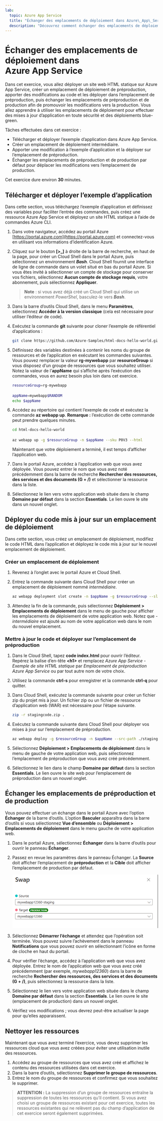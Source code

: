 ```yaml
---
lab:
  topic: Azure App Service
  title: "Échanger des emplacements de déploiement dans Azure\_App\_Service"
  description: "Découvrez comment échanger des emplacements de déploiement dans Azure\_App\_Service. Dans cet exercice, vous déployez une application simple sur App\_Service, apportez une petite modification à l’application et la déployez sur un emplacement de préproduction. Enfin, vous échangez les emplacements afin que l’application mise à jour soit en production."
---
```


# Échanger des emplacements de déploiement dans Azure App Service

Dans cet exercice, vous allez déployer un site web HTML statique sur Azure App Service, créer un emplacement de déploiement de préproduction, apporter des modifications au code et les déployer dans l’emplacement de préproduction, puis échanger les emplacements de préproduction et de production afin de promouvoir les modifications vers la production. Vous allez apprendre à utiliser les emplacements de déploiement pour effectuer des mises à jour d’application en toute sécurité et des déploiements blue-green.

Tâches effectuées dans cet exercice :

* Télécharger et déployer l’exemple d’application dans Azure App Service.
* Créer un emplacement de déploiement intermédiaire.
* Apporter une modification à l’exemple d’application et la déployer sur l’emplacement de préproduction.
* Échanger les emplacements de préproduction et de production par défaut pour déplacer les modifications vers l’emplacement de production.

Cet exercice dure environ **30** minutes.

## Télécharger et déployer l’exemple d’application

Dans cette section, vous téléchargez l’exemple d’application et définissez des variables pour faciliter l’entrée des commandes, puis créez une ressource Azure App Service et déployez un site HTML statique à l’aide de commandes Azure CLI.

1. Dans votre navigateur, accédez au portail Azure [https://portal.azure.com](https://portal.azure.com) et connectez-vous en utilisant vos informations d’identification Azure.

1. Cliquez sur le bouton **[\>_]** à droite de la barre de recherche, en haut de la page, pour créer un Cloud Shell dans le portail Azure, puis sélectionnez un environnement ***Bash***. Cloud Shell fournit une interface de ligne de commande dans un volet situé en bas du portail Azure. Si vous êtes invité à sélectionner un compte de stockage pour conserver vos fichiers, sélectionnez **Aucun compte de stockage requis**, votre abonnement, puis sélectionnez **Appliquer**.

    > **Note** : si vous avez déjà créé un Cloud Shell qui utilise un environnement *PowerShel*, basculez-le vers ***Bash***.

1. Dans la barre d’outils Cloud Shell, dans le menu **Paramètres**, sélectionnez **Accéder à la version classique** (cela est nécessaire pour utiliser l’éditeur de code).

1. Exécutez la commande **git** suivante pour cloner l’exemple de référentiel d’applications :

    ```bash
    git clone https://github.com/Azure-Samples/html-docs-hello-world.git
    ```

1. Définissez des variables destinées à contenir les noms du groupe de ressources et de l’application en exécutant les commandes suivantes. Vous pouvez remplacer la valeur **rg-mywebapp** par **resourceGroup** si vous disposez d’un groupe de ressources que vous souhaitez utiliser. Notez la valeur de l’**appName** qui s’affiche après l’exécution des commandes, vous en aurez besoin plus loin dans cet exercice.

    ```bash
    resourceGroup=rg-mywebapp

    appName=mywebapp$RANDOM
    echo $appName
    ```

1. Accédez au répertoire qui contient l’exemple de code et exécutez la commande **az webapp up**. **Remarque :** l’exécution de cette commande peut prendre quelques minutes.

    ```bash
    cd html-docs-hello-world

    az webapp up -g $resourceGroup -n $appName --sku P0V3 --html
    ```

    Maintenant que votre déploiement a terminé, il est temps d’afficher l’application web.

1. Dans le portail Azure, accédez à l’application web que vous avez déployée. Vous pouvez entrer le nom que vous avez noté précédemment dans la barre de recherche **Rechercher des ressources, des services et des documents (G + /)** et sélectionner la ressource dans la liste.

1. Sélectionnez le lien vers votre application web située dans le champ **Domaine par défaut** dans la section **Essentials**. Le lien ouvre le site dans un nouvel onglet.

## Déployer du code mis à jour sur un emplacement de déploiement

Dans cette section, vous créez un emplacement de déploiement, modifiez le code HTML dans l’application et déployez le code mis à jour sur le nouvel emplacement de déploiement.

### Créer un emplacement de déploiement 

1. Revenez à l’onglet avec le portail Azure et Cloud Shell.

1. Entrez la commande suivante dans Cloud Shell pour créer un emplacement de déploiement nommé *intermédiaire*.

    ```bash
    az webapp deployment slot create -n $appName -g $resourceGroup --slot staging
    ```

1. Attendez la fin de la commande, puis sélectionnez **Déploiement > Emplacements de déploiement** dans le menu de gauche pour afficher les emplacements de déploiement de votre application web. Notez que *-intermédiaire* est ajouté au nom de votre application web dans le nom du nouvel emplacement.

### Mettre à jour le code et déployer sur l’emplacement de préproduction

1. Dans le Cloud Shell, tapez **code index.html** pour ouvrir l’éditeur. Repérez la balise d’en-tête **\<h1\>** et remplacez *Azure App Service - Exemple de site HTML statique* par *Emplacement de préproduction Azure App Service* ou par tout autre nom de votre choix.

1. Utilisez la commande **ctrl-s** pour enregistrer et la commande **ctrl-q** pour quitter.

1. Dans Cloud Shell, exécutez la commande suivante pour créer un fichier zip du projet mis à jour. Un fichier zip ou un fichier de ressource d’application web (WAR) est nécessaire pour l’étape suivante.

    ```bash
    zip -r stagingcode.zip .
    ```

1. Exécutez la commande suivante dans Cloud Shell pour déployer vos mises à jour sur l’emplacement de préproduction.

    ```bash
    az webapp deploy -g $resourceGroup -n $appName --src-path ./stagingcode.zip --slot staging
    ```

1. Sélectionnez **Déploiement > Emplacements de déploiement** dans le menu de gauche de votre application web, puis sélectionnez l’emplacement de préproduction que vous avez créé précédemment.

1. Sélectionnez le lien dans le champ **Domaine par défaut** dans la section **Essentials**. Le lien ouvre le site web pour l’emplacement de préproduction dans un nouvel onglet.

## Échanger les emplacements de préproduction et de production

Vous pouvez effectuer un échange dans le portail Azure avec l’option **Échanger** de la barre d’outils. L’option **Basculer** apparaîtra dans la barre d’outils si vous sélectionnez **Vue d’ensemble** ou **Déploiement > Emplacements de déploiement** dans le menu gauche de votre application web.

1. Dans le portail Azure, sélectionnez **Échanger** dans la barre d’outils pour ouvrir le panneau **Échanger**.

1. Passez en revue les paramètres dans le panneau Échanger. La **Source** doit afficher l’emplacement de **préproduction** et la **Cible** doit afficher l’emplacement de production par défaut.

    ![Capture d’écran du panneau Échanger.](./media/02/app-service-swap-panel.png)

1. Sélectionnez **Démarrer l’échange** et attendez que l’opération soit terminée. Vous pouvez suivre l’achèvement dans le panneau **Notifications** que vous pouvez ouvrir en sélectionnant l’icône en forme de cloche en haut du portail.

1. Pour vérifier l’échange, accédez à l’application web que vous avez déployée. Entrez le nom de l’application web que vous avez créé précédemment (par exemple, *mywebapp12360*) dans la barre de recherche **Rechercher des ressources, des services et des documents (G + /)**, puis sélectionnez la ressource dans la liste.

1. Sélectionnez le lien vers votre application web située dans le champ **Domaine par défaut** dans la section **Essentials**. Le lien ouvre le site (emplacement de production) dans un nouvel onglet.

1. Vérifiez vos modifications ; vous devrez peut-être actualiser la page pour qu’elles apparaissent.

## Nettoyer les ressources

Maintenant que vous avez terminé l’exercice, vous devez supprimer les ressources cloud que vous avez créées pour éviter une utilisation inutile des ressources.

1. Accédez au groupe de ressources que vous avez créé et affichez le contenu des ressources utilisées dans cet exercice.
1. Dans la barre d’outils, sélectionnez **Supprimer le groupe de ressources**.
1. Entrez le nom du groupe de ressources et confirmez que vous souhaitez le supprimer.

> **ATTENTION :** La suppression d’un groupe de ressources entraîne la suppression de toutes les ressources qu’il contient. Si vous avez choisi un groupe de ressources existant pour cet exercice, toutes les ressources existantes qui ne relèvent pas du champ d’application de cet exercice seront également supprimées.
